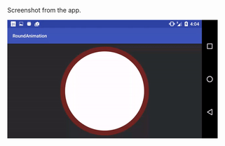 Screenshot from the app.

![image 1](https://github.com/ihrupin/ProgressArcView/blob/master/animation.gif)
